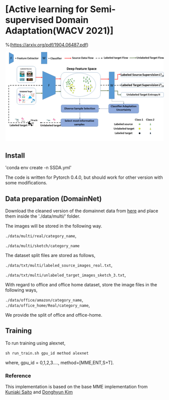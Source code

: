 # [Active learning for Semi-supervised Domain Adaptation(WACV 2021)]
%(https://arxiv.org/pdf/1904.06487.pdf)

![](docs/fig1.png)

## Install

'conda env create -n SSDA.yml'

The code is written for Pytorch 0.4.0, but should work for other version
with some modifications.
## Data preparation (DomainNet)

Download the cleaned version of the domainnet data from [here](http://ai.bu.edu/M3SDA/) and place them inside the './data/multi/' folder.

The images will be stored in the following way.

`./data/multi/real/category_name`,

`./data/multi/sketch/category_name`

The dataset split files are stored as follows,

`./data/txt/multi/labeled_source_images_real.txt`,

`./data/txt/multi/unlabeled_target_images_sketch_3.txt`,


With regard to office and office home dataset, store the image files in the following ways,

 `./data/office/amazon/category_name`,
 `./data/office_home/Real/category_name`,

We provide the split of office and office-home.

## Training

To run training using alexnet,

`sh run_train.sh gpu_id method alexnet`

where, gpu_id = 0,1,2,3...., method=[MME,ENT,S+T].


### Reference
This implementation is based on the base MME implementation from [Kuniaki Saito](http://cs-people.bu.edu/keisaito/) and [Donghyun Kim](https://cs-people.bu.edu/donhk/)





